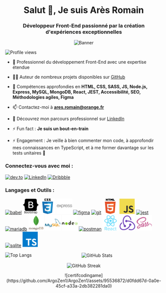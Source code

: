 <h1 align="center">Salut 👋, Je suis Arès Romain</h1>
<h3 align="center">Développeur Front-End passionné par la création d'expériences exceptionnelles</h3>

<p align="center">
  <img src="https://user-images.githubusercontent.com/95536872/201047900-9b9a7288-8de8-44d2-944e-5aadc7cb4b27.png" alt="Banner" />
</p>

<p align="left">
  <img src="https://komarev.com/ghpvc/?username=argozen1&label=Profile%20views&color=0e75b6&style=flat" alt="Profile views" />
</p>

- 💼 Professionnel du développement Front-End avec une expertise étendue

- 👨‍💻 Auteur de nombreux projets disponibles sur [GitHub](https://github.com/ArgoZen1?tab=repositories)

- 💬 Compétences approfondies en **HTML, CSS, SASS, JS, Node.js, Express, MySQL, MongoDB, React, JEST, Accessibilité, SEO, Méthodologies agiles, Figma**

- 📫 Contactez-moi à **ares.romain@orange.fr**

- 📄 Découvrez mon parcours professionnel sur [LinkedIn](https://www.linkedin.com/in/romain-ares/)

- ⚡ Fun fact : **Je suis un bout-en-train**

- ⚡ Engagement : Je veille à bien commenter mon code, à approfondir mes connaissances en TypeScript, et à me former davantage sur les tests unitaires 🙂

<h3 align="left">Connectez-vous avec moi :</h3>
<p align="left">
  <a href="https://dev.to/argozen1" target="_blank"><img align="center" src="https://raw.githubusercontent.com/rahuldkjain/github-profile-readme-generator/master/src/images/icons/Social/devto.svg" alt="dev.to" height="30" width="40" /></a>
  <a href="https://linkedin.com/in/romain-ares" target="_blank"><img align="center" src="https://raw.githubusercontent.com/rahuldkjain/github-profile-readme-generator/master/src/images/icons/Social/linked-in-alt.svg" alt="LinkedIn" height="30" width="40" /></a>
  <a href="https://dribbble.com/ArgoZen" target="_blank"><img align="center" src="https://raw.githubusercontent.com/rahuldkjain/github-profile-readme-generator/master/src/images/icons/Social/dribbble.svg" alt="Dribbble" height="30" width="40" /></a>
</p>

<h3 align="left">Langages et Outils :</h3>
<p align="left">
  <a href="https://babeljs.io/" target="_blank" rel="noreferrer"><img src="https://www.vectorlogo.zone/logos/babeljs/babeljs-icon.svg" alt="babel" width="50" height="50"/></a>
  <a href="https://getbootstrap.com" target="_blank" rel="noreferrer"><img src="https://raw.githubusercontent.com/devicons/devicon/master/icons/bootstrap/bootstrap-plain-wordmark.svg" alt="bootstrap" width="50" height="50"/></a>
  <a href="https://www.w3schools.com/css/" target="_blank" rel="noreferrer"><img src="https://raw.githubusercontent.com/devicons/devicon/master/icons/css3/css3-original-wordmark.svg" alt="css3" width="50" height="50"/></a>
  <a href="https://expressjs.com" target="_blank" rel="noreferrer"><img src="https://raw.githubusercontent.com/devicons/devicon/master/icons/express/express-original-wordmark.svg" alt="express" width="50" height="50"/></a>
  <a href="https://www.figma.com/" target="_blank" rel="noreferrer"><img src="https://www.vectorlogo.zone/logos/figma/figma-icon.svg" alt="figma" width="50" height="50"/></a>
  <a href="https://git-scm.com/" target="_blank" rel="noreferrer"><img src="https://www.vectorlogo.zone/logos/git-scm/git-scm-icon.svg" alt="git" width="50" height="50"/></a>
  <a href="https://www.w3.org/html/" target="_blank" rel="noreferrer"><img src="https://raw.githubusercontent.com/devicons/devicon/master/icons/html5/html5-original-wordmark.svg" alt="html5" width="50" height="50"/></a>
  <a href="https://developer.mozilla.org/en-US/docs/Web/JavaScript" target="_blank" rel="noreferrer"><img src="https://raw.githubusercontent.com/devicons/devicon/master/icons/javascript/javascript-original.svg" alt="javascript" width="50" height="50"/></a>
  <a href="https://jestjs.io" target="_blank" rel="noreferrer"><img src="https://www.vectorlogo.zone/logos/jestjsio/jestjsio-icon.svg" alt="jest" width="50" height="50"/></a>
  <a href="https://mariadb.org/" target="_blank" rel="noreferrer"><img src="https://www.vectorlogo.zone/logos/mariadb/mariadb-icon.svg" alt="mariadb" width="50" height="50"/></a>
  <a href="https://www.mongodb.com/" target="_blank" rel="noreferrer"><img src="https://raw.githubusercontent.com/devicons/devicon/master/icons/mongodb/mongodb-original-wordmark.svg" alt="mongodb" width="50" height="50"/></a>
  <a href="https://www.mysql.com/" target="_blank" rel="noreferrer"><img src="https://raw.githubusercontent.com/devicons/devicon/master/icons/mysql/mysql-original-wordmark.svg" alt="mysql" width="50" height="50"/></a>
  <a href="https://nodejs.org" target="_blank" rel="noreferrer"><img src="https://raw.githubusercontent.com/devicons/devicon/master/icons/nodejs/nodejs-original-wordmark.svg" alt="nodejs" width="50" height="50"/></a>
  <a href="https://postman.com" target="_blank" rel="noreferrer"><img src="https://www.vectorlogo.zone/logos/getpostman/getpostman-icon.svg" alt="postman" width="50" height="50"/></a>
  <a href="https://reactjs.org/" target="_blank" rel="noreferrer"><img src="https://raw.githubusercontent.com/devicons/devicon/master/icons/react/react-original-wordmark.svg" alt="react" width="50" height="50"/></a>
  <a href="https://redux.js.org" target="_blank" rel="noreferrer"><img src="https://raw.githubusercontent.com/devicons/devicon/master/icons/redux/redux-original.svg" alt="redux" width="50" height="50"/></a>
  <a href="https://sass-lang.com" target="_blank" rel="noreferrer"><img src="https://raw.githubusercontent.com/devicons/devicon/master/icons/sass/sass-original.svg" alt="sass" width="50" height="50"/></a>
  <a href="https://www.sqlite.org/" target="_blank" rel="noreferrer"><img src="https://www.vectorlogo.zone/logos/sqlite/sqlite-icon.svg" alt="sqlite" width="50" height="50"/></a>
  <a href="https://www.typescriptlang.org/" target="_blank" rel="noreferrer"><img src="https://raw.githubusercontent.com/devicons/devicon/master/icons/typescript/typescript-original.svg" alt="typescript" width="50" height="50"/></a>
</p>

<p align="center">
  <img align="left" src="https://github-readme-stats.vercel.app/api/top-langs?username=argozen1&show_icons=true&locale=en&layout=compact" alt="Top Langs" />
</p>

<p align="center">
  <img align="center" src="https://github-readme-stats.vercel.app/api?username=argozen1&show_icons=true&locale=en" alt="GitHub Stats" />
</p>

<p align="center">
  <img align="center" src="https://github-readme-streak-stats.herokuapp.com/?user=argozen1" alt="GitHub Streak" />
</p>
<p align="center">
![certifcodingame](https://github.com/ArgoZen1/ArgoZen1/assets/95536872/d0fdd67d-0a0e-45cf-a33a-2db382281da0)
</p>
